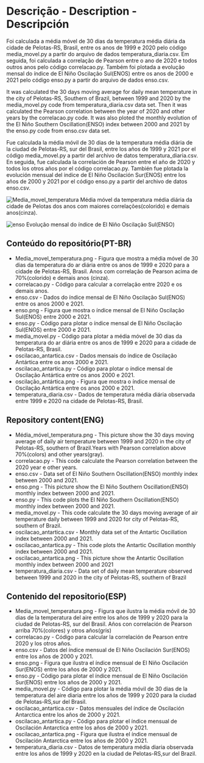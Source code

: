 # Descrição - Description - Descripción
Foi calculada a média móvel de 30 dias da temperatura média diária da cidade de Pelotas-RS, Brasil, entre os anos de 1999 e 2020 pelo código media_movel.py
a partir do arquivo de dados temperatura_diaria.csv. Em seguida, foi calculada a correlação de Pearson entre o ano de 2020 e todos outros anos pelo código
correlacao.py. Também foi plotada a evolução mensal do índice de El Niño Oscilação Sul(ENOS) entre os anos de 2000 e 2021 pelo código enso.py a partir do arquivo de dados enso.csv.  

It was calculated the 30 days moving average for daily mean temperature in the city of Pelotas-RS, Southern of Brazil, between 1999 and 2020 by the
media_movel.py code from temperatura_diaria.csv data set. Then it was calculated the Pearson correlation between the year of 2020 and other years by the
correlacao.py code. It was also ploted the monthly evolution of the El Niño Southern Oscillation(ENSO) index between 2000 and 2021 by the enso.py code from
enso.csv data set. 

Fue calculada la média móvil de 30 dias de la temperatura média diária de la ciudad de Pelotas-RS, sur del Brasil, entre los años de 1999 y 2021 por el
código media_movel.py a partir del archivo de datos temperatura_diaria.csv. En seguida, fue calculada la correlación de Pearson entre el año de 2020 y
todos los otros años por el código correlacao.py. También fue plotada la evolución mensual del indice de El Niño Oscilación Sur(ENOS) entre los años de
2000 y 2021 por el código enso.py a partir del archivo de datos enso.csv. 

![Media_movel_temperatura](https://user-images.githubusercontent.com/80546143/167489446-c5f62fd5-a867-439f-af57-249b6b6b042d.png)
Média móvel da temperatura média diária da cidade de Pelotas dos anos com maiores correlações(colorido) e demais anos(cinza).

![enso](https://user-images.githubusercontent.com/80546143/155849220-3a01d92f-a002-4dc9-886a-8c21a81f7684.png)
Evolução mensal do índice de El Niño Oscilação Sul(ENSO)

## Conteúdo do repositório(PT-BR)
+ Media_movel_temperatura.png - Figura que mostra a média móvel de 30 dias da temperatura do ar diária entre os anos de 1999 e 2020 para a cidade de Pelotas-RS, Brasil. Anos com correlação de Pearson acima de 70%(colorido) e demais anos (cinza).
+ correlacao.py - Código para calcular a correlação entre 2020 e os demais anos.
+ enso.csv - Dados do índice mensal de El Niño Oscilação Sul(ENOS) entre os anos 2000 e 2021.
+ enso.png - Figura que mostra o índice mensal de El Niño Oscilação Sul(ENOS) entre 2000 e 2021.
+ enso.py - Código para plotar o índice mensal de El Niño Oscilação Sul(ENOS) entre 2000 e 2021.
+ media_movel.py - Código para plotar a média móvel de 30 dias da temperatura do ar diária entre os anos de 1999 e 2020 para a cidade de Pelotas-RS, Brasil.
+ oscilacao_antartica.csv - Dados mensais do índice de Oscilação Antártica entre os anos 2000 e 2021.
+ oscilacao_antartica.py - Código para plotar o índice mensal de Oscilação Antártica entre os anos 2000 e 2021.
+ oscilação_antártica.png - Figura que mostra o índice mensal de Oscilação Antártica entre os anos 2000 e 2021.
+ temperatura_diaria.csv - Dados de temperatura média diária observada entre 1999 e 2020 na cidade de Pelotas-RS, Brasil.

## Repository content(ENG)
+ Média_móvel_temperatura.png - This picture show the 30 days moving average of daily air temperature between 1999 and 2020 in the city of Pelotas-RS, southern of Brazil.Years with Pearson correlation above 70%(colors) and other years(gray). 
+ correlacao.py - This code calculate the Pearson correlation between the 2020 year e other years.
+ enso.csv - Data set of El Niño Southern Oscillation(ENSO) monthly index between 2000 and 2021. 
+ enso.png - This picture show the El Niño Southern Oscillation(ENSO) monthly index between 2000 and 2021.
+ enso.py - This code plots the El Niño Southern Oscillation(ENSO) monthly index between 2000 and 2021.
+ media_movel.py - This code calculate the 30 days moving average of air temperature daily between 1999 and 2020 for city of Pelotas-RS, southern of Brazil.
+ oscilacao_antartica.csv - Monthly data set of the Antartic Oscillation index between 2000 and 2021. 
+ oscilacao_antartica.py - This code plots the Antartic Oscillation monthly index between 2000 and 2021. 
+ oscilacao_antartica.png - This picture show the Antartic Oscillation monthly index between 2000 and 2021
+ temperatura_diaria.csv - Data set of daily mean temperature observed between 1999 and 2020 in the city of Pelotas-RS, southern of Brazil

## Contenido del repositorio(ESP)
+ Media_movel_temperatura.png - Figura que ilustra la média móvil de 30 dias de la temperatura del aire entre los años de 1999 y 2020 para la ciudad de Pelotas-RS, sur del Brasil. Años con correlación de Pearson arriba 70%(colores) y otros años(gris)
+ correlacao.py - Código para calcular la correlación de Pearson entre 2020 y los otros años.
+ enso.csv - Datos del índice mensual de El Niño Oscilación Sur(ENOS) entre los años de 2000 y 2021.
+ enso.png - Figura que ilustra el índice mensual de El Niño Oscilación Sur(ENOS) entre los años de 2000 y 2021.
+ enso.py - Código para plotar el índice mensual de El Niño Oscilación Sur(ENOS) entre los años de 2000 y 2021.
+ media_movel.py - Código para plotar la média móvil de 30 dias de la temperatura del aire diaria entre los años de 1999 y 2020 para la ciudad de Pelotas-RS,sur del Brasil.
+ oscilacao_antartica.csv - Datos mensuales del índice de Oscilación Antarctica entre los años de 2000 y 2021.
+ oscilacao_antartica.py - Código para plotar el índice mensual de Oscilación Antarctica entre los años de 2000 y 2021.
+ oscilacao_antartica.png - Figura que ilustra el índice mensual de Oscilación Antarctica entre los años de 2000 y 2021.
+ temperatura_diaria.csv - Datos de temperatura média diaria observada entre los años de 1999 y 2020 en la ciudad de Pelotas-RS,sur del Brazil.
